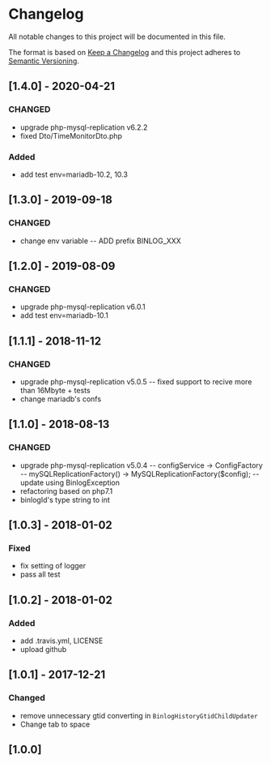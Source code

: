 # Changelog
All notable changes to this project will be documented in this file.

The format is based on [Keep a Changelog](http://keepachangelog.com/en/1.0.0/)
and this project adheres to [Semantic Versioning](http://semver.org/spec/v2.0.0.html).

## [1.4.0] - 2020-04-21
### CHANGED
- upgrade php-mysql-replication v6.2.2
- fixed Dto/TimeMonitorDto.php

### Added
- add test env=mariadb-10.2, 10.3

## [1.3.0] - 2019-09-18
### CHANGED
- change env variable
-- ADD prefix BINLOG_XXX

## [1.2.0] - 2019-08-09
### CHANGED
- upgrade php-mysql-replication v6.0.1
- add test env=mariadb-10.1

## [1.1.1] - 2018-11-12
### CHANGED
- upgrade php-mysql-replication v5.0.5
-- fixed support to recive more than 16Mbyte + tests
- change mariadb's confs

## [1.1.0] - 2018-08-13

### CHANGED
- upgrade php-mysql-replication v5.0.4
-- configService -> ConfigFactory
-- mySQLReplicationFactory() -> MySQLReplicationFactory($config);
-- update using BinlogException
- refactoring based on php7.1
- binlogId's type string to int

## [1.0.3] - 2018-01-02

### Fixed
- fix setting of logger
- pass all test

## [1.0.2] - 2018-01-02

### Added
- add .travis.yml, LICENSE
- upload github

## [1.0.1] - 2017-12-21

### Changed
- remove unnecessary gtid converting in `BinlogHistoryGtidChildUpdater`
- Change tab to space

## [1.0.0]
